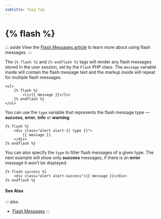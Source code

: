 ```yaml
---
subtitle: Twig Tag
---
```

# {% flash %}

::: aside
View the [Flash Messages article](../../cms/features/flash-messages.md) to learn more about using flash messages.
:::

The `{% flash %}` and `{% endflash %}` tags will render any flash messages stored in the user session, set by the `Flash` PHP class. The `message` variable inside will contain the flash message text and the markup inside will repeat for multiple flash messages.

```twig
<ul>
    {% flash %}
        <li>{{ message }}</li>
    {% endflash %}
</ul>
```

You can use the `type` variable that represents the flash message type &mdash; **success**, **error**, **info** or **warning**.

```twig
{% flash %}
    <div class="alert alert-{{ type }}">
        {{ message }}
    </div>
{% endflash %}
```

You can also specify the `type`  to filter flash messages of a given type. The next example will show only **success** messages, if there is an **error** message it won't be displayed.

```twig
{% flash success %}
    <div class="alert alert-success">{{ message }}</div>
{% endflash %}
```

#### See Also

::: also
* [Flash Messages](../../cms/features/flash-messages.md)
:::
